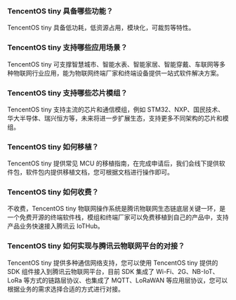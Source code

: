 ### TencentOS tiny 具备哪些功能？
TencentOS tiny 具备低功耗，低资源占用，模块化，可裁剪等特性。

### TencentOS tiny 支持哪些应用场景？
TencentOS tiny 可支撑智慧城市、智能水表、智能家居、智能穿戴、车联网等多种物联网行业应用，能为物联网终端厂家和终端设备提供一站式软件解决方案。

### TencentOS tiny 支持哪些芯片模组？
TencentOS tiny 支持主流的芯片和通信模组，例如 STM32、NXP、国民技术、华大半导体、瑞兴恒方等，未来将进一步扩展生态，支持更多不同架构的芯片和模组。

### TencentOS tiny 如何移植？
TencentOS tiny 提供常见 MCU 的移植指南，在完成申请后，我们会线下提供软件包，软件包内提供移植文档，您可根据文档进行操作即可。

### TencentOS tiny 如何收费？
不收费，TencentOS tiny 物联网操作系统是腾讯物联网生态链底层关键一环，是一个免费开源的终端软件栈，模组和终端厂家可以免费移植到自己的产品中，支持产品业务快速接入腾讯云 IoTHub。

### TencentOS tiny 如何实现与腾讯云物联网平台的对接？
TencentOS tiny 提供多种通信网络支持，您可以使用 TencentOS tiny 提供的 SDK 组件接入到腾讯云物联网平台，目前 SDK 集成了 Wi-Fi、2G、NB-IoT、LoRa 等方式的链路层协议、也集成了 MQTT、LoRaWAN 等应用层协议，您可以根据业务的需求选择合适的方式进行对接。

